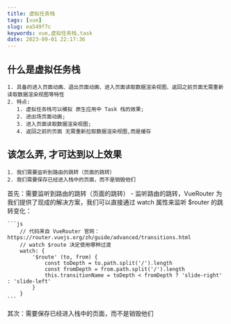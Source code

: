 ```yaml
---
title: 虚拟任务栈
tags: [vue]
slug: ea549f7c
keywords: vue,虚拟任务栈,task
date: 2023-09-01 22:17:36
---
```


## 什么是虚拟任务栈

    1. 具备的进入页面动画、退出页面动画、进入页面读取数据渲染视图、返回之前页面无需重新读取数据渲染视图等特性
    2. 特点:
       1. 虚拟任务栈可以模拟 原生应用中 Task 栈的效果;
       2. 进出场页面动画;
       3. 进入页面读取数据渲染视图;
       4. 返回之前的页面 无需重新拉取数据渲染视图,而是缓存

## 该怎么弄, 才可达到以上效果

    1. 我们需要监听到路由的跳转（页面的跳转）
    2. 我们需要保存已经进入栈中的页面，而不是销毁他们

首先：需要监听到路由的跳转（页面的跳转）
    - 监听路由的跳转，VueRouter 为我们提供了现成的解决方案，我们可以直接通过 watch 属性来监听 $router 的跳转变化：

    ```js
        // 代码来自 VueRouter 官网：https://router.vuejs.org/zh/guide/advanced/transitions.html
        // watch $route 决定使用哪种过渡
        watch: {
            '$route' (to, from) {
                const toDepth = to.path.split('/').length
                const fromDepth = from.path.split('/').length
                this.transitionName = toDepth < fromDepth ? 'slide-right' : 'slide-left'
            }
        }
    ```

其次：需要保存已经进入栈中的页面，而不是销毁他们